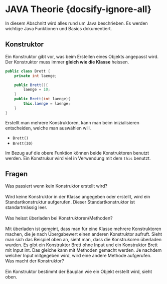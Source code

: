 # JAVA Theorie {docsify-ignore-all}

In diesem Abschnitt wird alles rund um Java beschrieben. Es werden wichtige Java Funktionen und Basics dokumentiert.

## Konstruktor

Ein Konstruktor gibt vor, was beim Erstellen eines Objekts angepasst wird. Der Konstruktor muss immer **gleich wie die Klasse** heissen.

```java
public class Brett {
    private int laenge;

    public Brett(){
        laenge = 10;
    }
    public Brett(int laenge){
        this.laenge = laenge;
    }
}
```

Erstellt man mehrere Konstruktoren, kann man beim inizialisieren entscheiden, welche man auswählen will.
- `Brett()`
- `Brett(30)`

Im Bezug auf die obere Funktion können beide Konstruktoren benutzt werden.
Ein Konstrukur wird viel in Verwendung mit dem `this` benutzt.

## Fragen

<div class="question-box">
  Was passiert wenn kein Konstruktor erstellt wird?
</div>
<br>
Wird keine Konstruktor in der Klasse angegeben oder erstellt, wird ein Standartkonstruktur aufgerufen. Dieser Standartkonstruktor ist standartmässig leer.
<br>
<br>
<div class="question-box">
  Was heisst überladen bei Konstruktoren/Methoden?
</div>
<br>
Mit überladen ist gemeint, dass man für eine Klasse mehrere Konstruktoren machen, die je nach Übergabewert einen anderen Konstruktor aufruft. Sieht man sich das Beispiel oben an, sieht man, dass die Konstrukoren überladen wurden. Es gibt ein Konstruktor Brett ohne Input und ein Konstruktor Brett mit Input int.
Das gleiche kann mit Methoden gemacht werden. Je nachdem welcher Input mitgegeben wird, wird eine andere Methode aufgerufen.
<br>
<div class="question-box">
    Was macht der Konstruktor?
</div>
<br>
Ein Konstruktor bestimmt der Bauplan wie ein Objekt erstellt wird, sieht oben.




